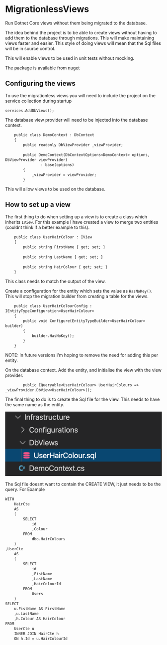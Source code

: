 # MigrationlessViews

Run Dotnet Core views without them being migrated to the database. 

The idea behind the project is to be able to create views without having to add them to the database through migrations. This will make maintaining views faster and easier. This style of doing views will mean that the Sql files will be in source control. 

This will enable views to be used in unit tests without mocking. 

The package is available from [nuget](https://www.nuget.org/packages/MigrationlessViews/)

## Configuring the views

To use the migrationless views you will need to include the project on the service collection during startup

```
services.AddDbViews();
```

The database view provider will need to be injected into the database context.

```
    public class DemoContext : DbContext
    {
        public readonly DbViewProvider _viewProvider;

        public DemoContext(DbContextOptions<DemoContext> options, DbViewProvider viewProvider)
                : base(options)
        {
            _viewProvider = viewProvider;
        }
```

This will allow views to be used on the database.

## How to set up a view

The first thing to do when setting up a view is to create a class which inherits `IView`. For this example I have created a view to merge two entities (couldnt think if a better example to this).

```
    public class UserHairColour : IView
    {
        public string FirstName { get; set; }

        public string LastName { get; set; }

        public string HairColour { get; set; }
    }
```

This class needs to match the output of the view.

Create a configuration for the entity which sets the value as `HasNoKey()`. This will stop the migration builder from creating a table for the views.

```
    public class UserHairColourConfig : IEntityTypeConfiguration<UserHairColour>
    {
        public void Configure(EntityTypeBuilder<UserHairColour> builder)
        {
            builder.HasNoKey();
        }
    }
```

NOTE: In future versions i'm hoping to remove the need for adding this per entity.

On the database context. Add the entity, and initialise the view with the view provider.

```
        public IQueryable<UserHairColour> UserHairColours => _viewProvider.DbView<UserHairColour>();

```

The final thing to do is to create the Sql file for the view. This needs to have the same name as the entity.

![Exanple of filder structure](Docs/SqlViewExample.png)

The Sql file doesnt want to contain the CREATE VIEW, it just needs to be the query. For Example

```
WITH
    HairCte
    AS
    (
        SELECT
            id
            ,Colour
        FROM
            dbo.HairColours
    )
,UserCte
    AS
    (
        SELECT
            id
            ,FistName
            ,LastName
            ,HairColourId
        FROM
            Users
    )
SELECT
    u.FistName AS FirstName
    ,u.LastName
    ,h.Colour AS HairColour
FROM
    UserCte u
    INNER JOIN HairCte h
    ON h.Id = u.HairColourId
```
